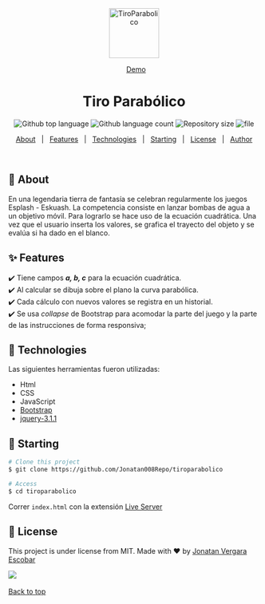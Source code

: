 <div align="center" id="top">

  <img src="https://jonatan008.com/assets/img/favicon.ico" alt="TiroParabolico" width="100"/>

  &#xa0;
  <a href="http://projects.jonatan008.com/tiroParabolico/">Demo</a>
</div>

<h1 align="center">Tiro Parabólico</h1>

<p align="center">
  <img alt="Github top language" src="https://img.shields.io/github/languages/top/Jonatan008Repo/tiroparabolico?color=56BEB8">
  <img alt="Github language count" src="https://img.shields.io/github/languages/count/Jonatan008Repo/tiroparabolico?color=56BEB8">
  <img alt="Repository size" src="https://img.shields.io/github/repo-size/Jonatan008Repo/tiroparabolico?color=56BEB8">
  <img alt="file" src="https://img.shields.io/github/directory-file-count/Jonatan008Repo/tiroparabolico?style=plastic" >
</p>
<p align="center">
  <a href="#dart-about">About</a> &#xa0; | &#xa0;
  <a href="#sparkles-features">Features</a> &#xa0; | &#xa0;
  <a href="#rocket-technologies">Technologies</a> &#xa0; | &#xa0;
  <a href="#checkered_flag-starting">Starting</a> &#xa0; | &#xa0;
  <a href="#memo-license">License</a> &#xa0; | &#xa0;
  <a href="https://github.com/Jonatan008Repo" target="_blank">Author</a>
</p>
<br>

## :dart: About ##
En una legendaria tierra de fantasía se celebran regularmente los juegos Esplash - Eskuash. La competencia consiste en lanzar bombas de agua a un objetivo móvil. Para lograrlo se hace uso de la ecuación cuadrática. Una vez que el usuario inserta los valores, se grafica el trayecto del objeto y se evalúa si ha dado en el blanco.

## :sparkles: Features ##
:heavy_check_mark: Tiene campos <b><i>a, b, c</i></b> para la ecuación cuadrática.\
:heavy_check_mark: Al calcular se dibuja sobre el plano la curva parabólica.\
:heavy_check_mark: Cada cálculo con nuevos valores se registra en un historial.\
:heavy_check_mark: Se usa <i>collapse</i> de Bootstrap para acomodar la parte del juego y la parte de las instrucciones de forma responsiva;

## :rocket: Technologies ##
Las siguientes herramientas fueron utilizadas:
- Html
- CSS
- JavaScript
- [Bootstrap](https://getbootstrap.com/)
- [jquery-3.1.1](https://jquery.com/)

## :checkered_flag: Starting ##
```bash
# Clone this project
$ git clone https://github.com/Jonatan008Repo/tiroparabolico

# Access
$ cd tiroparabolico
```

Correr <code>index.html</code> con la extensión [Live Server](https://github.com/ritwickdey/vscode-live-server)

## :memo: License ##
This project is under license from MIT.
Made with :heart: by <a href="https://github.com/Jonatan008Repo" target="_blank">Jonatan Vergara Escobar</a>

  <img src="https://img.shields.io/twitter/follow/_JONATAN008?style=social">
&#xa0;

<a href="#top">Back to top</a>